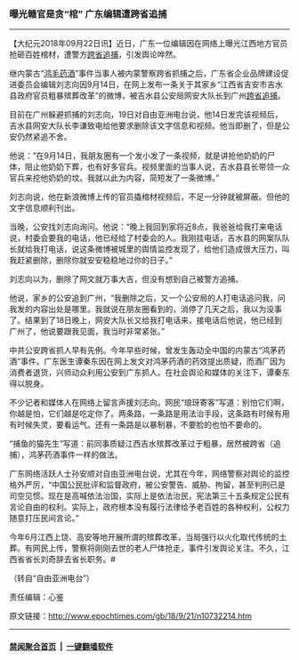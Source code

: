 ### 曝光赣官是贪“棺” 广东编辑遭跨省追捕
------------------------

<p>【大纪元2018年09月22日讯】近日，广东一位编辑因在网络上曝光江西地方官员抢砸百姓棺材，遭警方<a href="http://www.epochtimes.com/gb/tag/%E8%B7%A8%E7%9C%81%E8%BF%BD%E6%8D%95.html">跨省追捕</a>，引发舆论哗然。</p>
<p>继内蒙古“<a href="http://www.epochtimes.com/gb/tag/%E9%B8%BF%E6%AF%9B%E8%8D%AF%E9%85%92.html">鸿毛药酒</a>”事件当事人被内蒙警察跨省抓捕之后，广东省企业品牌建设促进委员会编辑刘志向因9月14日，在网上发布一条关于其家乡“江西省吉安市吉水县政府官员粗暴殡葬改革”的微博，被吉水县公安局网安大队长到广州<a href="http://www.epochtimes.com/gb/tag/%E8%B7%A8%E7%9C%81%E8%BF%BD%E6%8D%95.html">跨省追捕</a>。</p>
<p>目前在广州躲避抓捕的刘志向，19日对自由亚洲电台说，他14日发完该视频后，吉水县网安大队长李谦致电给他要求删除该文字信息和视频。他当即删了，但是公安仍然紧追不舍。</p>
<p>他说：“在9月14日，我朋友圈有一个发小发了一条视频，就是讲抢他奶奶的尸体，阻止他奶奶下葬，也有好多官兵。视频里面的当事人说，吉水县县长带领一众官兵来挖他奶奶的坟。我就以此为内容，简短发了一条微博。”</p>
<p>刘志向说，他在新浪微博上传的官员撬棺材视频后，不足一分钟就被屏蔽。但他的文字信息顺利刊出。</p>
<p>当晚，公安找刘志向询问。他说：“晚上我回到家将近8点，我爸爸给我打来电话说，村委会要我的电话，他已经给了村委会的人。我刚挂电话，吉水县的网案队队长就给我打电话，说这条微博被城里的舆情监控发现了，给他们造成很大压力，叫我赶紧删除，删除你就安安稳稳地过你的日子。”</p>
<p>刘志向以为，删除了网文就万事大吉，但没有想到自己被警方追捕。</p>
<p>他说，家乡的公安追到广州，“我删除之后，又一个公安局的人打电话追问我，问我发的内容出处是哪里。我就说在朋友圈看到的，消停了几天之后，我以为没事了。结果到了18日晚上，网安大队长又给我打电话来，接电话后他说，他已经到广州了，他说要跟我见面，我当时非常紧张。”</p>
<p>中共公安跨省抓人早有先例。今年早些时候，曾发生轰动全中国的内蒙古“鸿茅药酒”事件。广东医生谭秦东因在网上发文对鸿茅药酒的药效提出质疑，而酒厂因为消费者退货，兴师动众利用公安到广东抓人。在社会舆论和媒体的关注下，谭秦东得以脱身。</p>
<p>不少记者和媒体人在网络上留言声援刘志向。网民“琅玡寄客”写道：别怕它们啊，你越是怕，它们越是吃定你了。两条路，一条路是用法治手段，这条路有时候有用有时候失灵，要看运气。还有一条路是以暴制暴，不要脸的也怕不要命的。</p>
<p>“捕鱼的猫先生”写道：前同事质疑江西吉水殡葬改革过于粗暴，居然被跨省（追捕），鸿茅药酒事件一样的做法。</p>
<p>广东网络活跃人士孙安顺对自由亚洲电台说，尤其在今年，网络警察对舆论的监控格外严厉，“中国公民批评和监督政府，被公安警告、威胁、拘留，甚至判刑已是司空见惯。现在是高喊依法治国，实际上是依法治民，宪法第三十五条规定公民有言论自由的权利。实际上，政府根本没有履行法律给予老百姓的各种权利，公权力随意打压民间言论。”</p>
<p>今年6月江西上饶、高安等地开展所谓的殡葬改革，当局强行以火化取代传统的土葬。有网民上传，警察将刚刚去世的老人尸体抢走，事件引发舆论关注。不久，江西省省长刘奇辞去省长职务。#</p>
<p>（转自“自由亚洲电台”）</p>
<p>责任编辑：心鉴</p>

原文链接：http://www.epochtimes.com/gb/18/9/21/n10732214.htm


------------------------
#### [禁闻聚合首页](https://github.com/gfw-breaker/banned-news/blob/master/README.md) &nbsp;|&nbsp;  [一键翻墙软件](https://github.com/gfw-breaker/nogfw/blob/master/README.md)